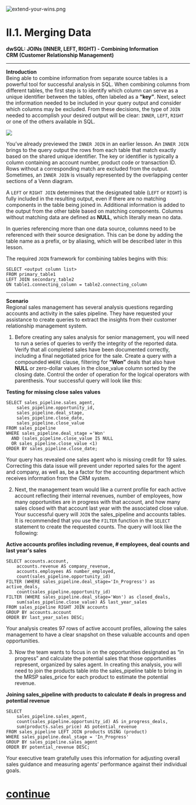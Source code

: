 ![extend-your-wins.png](https://view.dwcontent.com/file_view/bgadoci/data-world-marketing-assets/extend-your-wins.png?auth=eyJhbGciOiJIUzUxMiJ9.eyJzdWIiOiJwcm9kLXVzZXItY2xpZW50Om5yaXBwbmVyIiwiaXNzIjoiYWdlbnQ6bnJpcHBuZXI6OjQ0NTA1YTI5LTQ3OTQtNGEzMS1iMjk2LTk5YzNjOTc5MzgwMCIsImlhdCI6MTUxNjk4NTg2OSwicm9sZSI6WyJ1c2VyIiwiZW1wbG95ZWUiLCJ1c2VyX2FwaV9yZWFkIiwidXNlcl9hcGlfd3JpdGUiLCJ1c2VyX2FwaV9hZG1pbiJdLCJnZW5lcmFsLXB1cnBvc2UiOmZhbHNlLCJ1cmwiOiI4NTI0NTExNTZkNTFmZjJjNGFiNmE5ZWRlNjg0MTFhMGFhZjMyZmY5In0.TebxtgwZU4jpuwLUSuLRFn5nk0KHiJYEtK1q0Ow-tRr6vmzk5ogXrGTpJfI9Qu3ECUYmoDuF-DcSRYqq7nh2MA)
# II.1. Merging Data          
**dwSQL: JOINs (INNER, LEFT, RIGHT) - Combining Information**           
**CRM (Customer Relationship Management)**

-----------------

**Introduction**            
Being able to combine information from separate source tables is a powerful tool for successful analysis in SQL. When combining columns from different tables, the first step is to identify which column can serve as a unique identifier between the tables, often labeled as a **“key”**. Next, select the information needed to be included in your query output and consider which columns may be excluded. From these decisions, the type of `JOIN` needed to accomplish your desired output will be clear: `INNER`, `LEFT`, `RIGHT` or one of the others available in SQL. 

![](https://i.imgur.com/vAaqzqs.png)

You’ve already previewed the `INNER JOIN` in an earlier lesson. An `INNER JOIN` brings to the query output the rows from each table that match exactly based on the shared unique identifier. The key or identifier is typically a column containing an account number, product code or transaction ID. Rows without a corresponding match are excluded from the output. Sometimes, an `INNER JOIN` is visually represented by the overlapping center sections of a Venn diagram.

A `LEFT` or `RIGHT JOIN` determines that the designated table (`LEFT` or `RIGHT`) is fully included in the resulting output, even if there are no matching components in the table being joined in. Additional information is added to the output from the other table based on matching components. Columns without matching data are defined as **NULL**, which literally mean no data.

In queries referencing more than one data source, columns need to be referenced with their source designation. This can be done by adding the table name as a prefix, or by aliasing, which will be described later in this lesson.  

The required `JOIN` framework for combining tables begins with this: 

```
SELECT <output column list>
FROM primary_table1 
LEFT JOIN secondary_table2 
ON table1.connecting_column = table2.connecting_column
```
-----------------

**Scenario**         
Regional sales management has several analysis questions regarding accounts and activity in the sales pipeline. They have requested your assistance to create queries to extract the insights from their customer relationship management system. 

1.	Before creating any sales analysis for senior management, you will need to run a series of queries to  verify the integrity of the reported data. Verify that all completed sales have been documented correctly, including a final negotiated price for the sale. Create a query with a compounded `WHERE` clause, filtering for **“Won”** deals that also have **NULL** or zero-dollar  values in the close_value column sorted by the closing date. Control the order of operation for the logical operators with parenthesis. Your successful query will look like this:

**Testing for missing close sales values**      
```
SELECT sales_pipeline.sales_agent, 
    sales_pipeline.opportunity_id,
    sales_pipeline.deal_stage,
    sales_pipeline.close_date,
    sales_pipeline.close_value
FROM sales_pipeline
WHERE sales_pipeline.deal_stage ='Won' 
  AND (sales_pipeline.close_value IS NULL 
  OR sales_pipeline.close_value <1)
ORDER BY sales_pipeline.close_date;
```

Your query has revealed one sales agent who is missing credit for 19 sales. Correcting this data issue will prevent under reported sales for the agent and company, as well as, be a factor for the accounting department which receives information from the CRM system.

2.	Next, the management team would like a current profile for each active account reflecting their internal revenues, number of employees, how many opportunities are in progress with that account, and how many sales closed with that account last year with the associated close value. Your successful query will `JOIN` the sales_pipeline and accounts tables. It is recommended that you use the `FILTER` function in the `SELECT` statement to create the requested counts. The query will look like the following:

**Active accounts profiles including revenue, # employees, deal counts and last year's sales**      
```
SELECT accounts.account, 
    accounts.revenue AS company_revenue,
    accounts.employees AS number_employed,
    count(sales_pipeline.opportunity_id) 
FILTER (WHERE sales_pipeline.deal_stage='In_Progress') as active_deals,
    count(sales_pipeline.opportunity_id) 
FILTER (WHERE sales_pipeline.deal_stage='Won') as closed_deals,
    sum(sales_pipeline.close_value) AS last_year_sales
FROM sales_pipeline RIGHT JOIN accounts
GROUP BY accounts.account
ORDER BY last_year_sales DESC;
```

Your analysis creates 97 rows of active account profiles, allowing the sales management to have a clear snapshot on these valuable accounts and open opportunities.

3.	 Now the team wants to focus in on the opportunities designated as “in progress” and calculate the potential sales that those opportunities represent, organized by sales agent. In creating this analysis, you will need to join the products table into the sales_pipeline table to bring in the MRSP sales_price for each product to estimate the potential revenue.

**Joining sales_pipeline with products to calculate # deals in progress and potential revenue**        
```
SELECT  
    sales_pipeline.sales_agent,
    count(sales_pipeline.opportunity_id) AS in_progress_deals,
    sum(products.sales_price) AS potential_revenue
FROM sales_pipeline LEFT JOIN products USING (product)
WHERE sales_pipeline.deal_stage = 'In_Progress'
GROUP BY sales_pipeline.sales_agent
ORDER BY potential_revenue DESC;
```
Your executive team gratefully uses this information for adjusting overall sales guidance and measuring agents’ performance against their individual goals.

# [continue](https://data.world/classrooms/guide-to-data-analysis-with-sql-part-2/workspace/file?filename=05-JOIN-DIVING-DEEPER.md)
